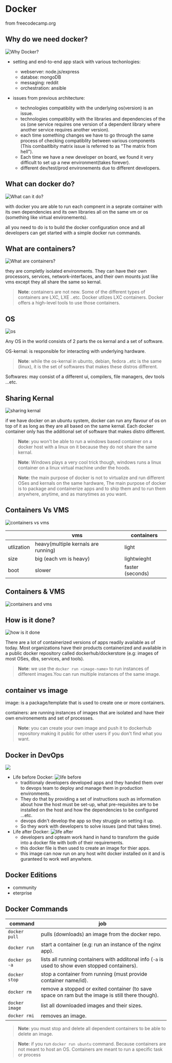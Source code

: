 # Docker 

from freecodecamp.org

## Why do we need docker?

![Why Docker?](https://imgur.com/GFvPtOn.png)

- setting and end-to-end app stack with various techonlogies:
    + webserver: node.js/express
    + databse: mongoDB
    + messaging: reddit
    + orchestration: ansible

- issues from previous architecture:
    + technologies compatiblity with the underlying os(version) is an issue.
    + technologies compatiblity with the libraries and dependencies of the os (one service requires one version of a dependent library where another service requires another version).
    + each time something changes we have to go through the same process of checking compatiblity between various components (This combaitlbity matrix issue is referred to as "The matrix from hell").
    + Each time we have a new developer on board, we found it very difficult to set up a new environment(takes forever).
    + different dev/test/prod environements due to different developers.

## What can docker do?

![What can it do?](https://imgur.com/mEiSLGH.png)

with docker you are able to run each compnent in a seprate container with its own dependencies and its own libraries all on the same vm or os (something like virtual environements).

all you need to do is to build the docker configuration once and all developers can get started with a simple docker run commands.

## What are containers?

![What are containers?](https://imgur.com/AtOTMik.png)

they are completly isolated environments. They can have their own processors, services, network-interfaces, and their own mounts just like vms except they all share the same so kernal.

> **Note**: containers are not new. Some of the different types of containers are LXC, LXE ..etc. Docker utlizes LXC containers. Docker offers a high-level tools to use those containers.

## OS

![os](https://imgur.com/tTmQ8j2.png)

Any OS in the world consists of 2 parts the os kernal and a set of software.

OS-kernal: is responsible for interacting with underlying hardware.

> **Note**: while the os-kernal in ubunto, debian, fedora ..etc is the same (linux), it is the set of softwares that makes these distros different.

Softwares: may consist of a different ui, compilers, file managers, dev tools ...etc.

## Sharing Kernal

![sharing kernal](https://imgur.com/8vzmRVQ.png)

if we have docker on an ubuntu system, docker can run any flavour of os on top of it as long as they are all based on the same kernal. Each docker container only has the additional set of software that makes distro different.

> **Note**: you won't be able to run a windows based container on a docker host with a linux on it because they do not share the same kernal.

> **Note**: Windows plays a very cool trick though, windows runs a linux container on a linux virtual machine under the hoods.

> **Note**: the main purpose of docker is not to virtualize and run different OSes and kernals on the same hardware, The main purpose of docker is to package and containerize apps and to ship them and to run them anywhere, anytime, and as manytimes as you want.

## Containers Vs VMS

![containers vs vms](https://imgur.com/6jl75kn.png)

|  | vms | containers
|--|-------|--------
utlization | heavy(multiple kernals are running) | light
size | big (each vm is heavy) | lightwieght
boot | slower | faster (seconds)

## Containers & VMS

![containers and vms](https://imgur.com/uxkUsRr.png)

## How is it done?

![how is it done](https://imgur.com/HjjxUZY.png)

There are a lot of containerized versions of apps readily available as of today. Most organizations have their products containerized and available in a public docker repository called dockerhub/dockerstore (e.g: images of most OSes, dbs, services, and tools).

> **Note**: we use the `docker run <image-name>` to run instances of different images.You can run multiple instances of the same image.

## container vs image

image: is a package/template that is used to create one or more containers.

containers: are running instances of images that are isolated and have their own environements and set of processes.

> **Note**: you can create your own image and push it to dockerhub repository making it public for other users if you don't find what you want. 

## Docker in DevOps

![](https://imgur.com/Wena679.png)

- Life before Docker:
    ![life before](https://imgur.com/nRBzQuC.png)
    + traditionaly developers developed apps and they handed them over to devops team to deploy and manage them in production environments.
    + They do that by providing a set of instructions such as information about how the host must be set-up, what pre-requisites are to be installed on the host and how the dependencies to be configured ...etc.
    + devops didn't develop the app so they struggle on setting it up.
    + So they work with developers to solve issues (and that takes time).
- Life after Docker:
    ![life after](https://imgur.com/XPPjxkG.png)
    + developers and opteam work hand in hand to transform the guide into a docker file with both of their requirements.
    + this docker file is then used to create an image for thier apps.
    + this image can now run on any host wiht docker installed on it and is guranteed to work well anywhere.

## Docker Editions

- community
- eterprise

## Docker Commands

command | job
--------|----
`docker pull` | pulls (downloads) an image from the docker repo.
`docker run` | start a container (e.g: run an instance of the nginx app).
`docker ps -a` | lists all running containers with additonal info (`-a` is used to show even stopped containers).
`docker stop` | stop a container from running (must provide container name/id).
`docker rm` | remove a stopped or exited container (to save space on ram but the image is still there though).
`docker image` | list all downloaded images and their sizes.
`docker rmi` | removes an image.

> **Note**: you must stop and delete all dependent containers to be able to delete an image.

> **Note**: if you run `docker run ubuntu` command. Because containers are not meant to host an OS. Containers are meant to run a specific task or process